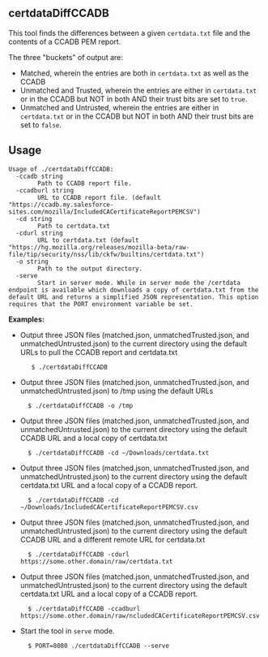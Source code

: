 certdataDiffCCADB
-------------------------------
This tool finds the differences between a given `certdata.txt` file and the contents of a CCADB PEM report.

The three "buckets" of output are:

* Matched, wherein the entries are both in `certdata.txt` as well as the CCADB
* Unmatched and Trusted, wherein the entries are either in `certdata.txt` or in the CCADB but NOT in both AND their trust bits are set to `true`.
* Unmatched and Untrusted, wherein the entries are either in `certdata.txt` or in the CCADB but NOT in both AND their trust bits are set to `false`.


Usage
-------------------------------
```
Usage of ./certdataDiffCCADB:
  -ccadb string
    	Path to CCADB report file.
  -ccadburl string
    	URL to CCADB report file. (default "https://ccadb.my.salesforce-sites.com/mozilla/IncludedCACertificateReportPEMCSV")
  -cd string
    	Path to certdata.txt
  -cdurl string
    	URL to certdata.txt (default "https://hg.mozilla.org/releases/mozilla-beta/raw-file/tip/security/nss/lib/ckfw/builtins/certdata.txt")
  -o string
    	Path to the output directory.
  -serve
    	Start in server mode. While in server mode the /certdata endpoint is available which downloads a copy of certdata.txt from the default URL and returns a simplified JSON representation. This option requires that the PORT environment variable be set.
```

__Examples:__

* Output three JSON files (matched.json, unmatchedTrusted.json, and unmatchedUntrusted.json) to the current directory using the default URLs to pull the CCADB report and certdata.txt

         $ ./certdataDiffCCADB

* Output three JSON files (matched.json, unmatchedTrusted.json, and unmatchedUntrusted.json) to /tmp using the default URLs
    
        $ ./certdataDiffCCADB -o /tmp

* Output three JSON files (matched.json, unmatchedTrusted.json, and unmatchedUntrusted.json) to the current directory using the default CCADB URL and a local copy of certdata.txt
  
        $ ./certdataDiffCCADB -cd ~/Downloads/certdata.txt

* Output three JSON files (matched.json, unmatchedTrusted.json, and unmatchedUntrusted.json) to the current directory using the default certdata.txt URL and a local copy of a CCADB report.
  
        $ ./certdataDiffCCADB -cd ~/Downloads/IncludedCACertificateReportPEMCSV.csv

* Output three JSON files (matched.json, unmatchedTrusted.json, and unmatchedUntrusted.json) to the current directory using the default CCADB URL and a different remote URL for certdata.txt
        
        $ ./certdataDiffCCADB -cdurl https://some.other.domain/raw/certdata.txt

* Output three JSON files (matched.json, unmatchedTrusted.json, and unmatchedUntrusted.json) to the current directory using the default certdata.txt URL and a local copy of a CCADB report.
    
        $ ./certdataDiffCCADB -ccadburl https://some.other.domain/raw/ncludedCACertificateReportPEMCSV.csv

* Start the tool in `serve` mode.

        $ PORT=8080 ./certdataDiffCCADB --serve
